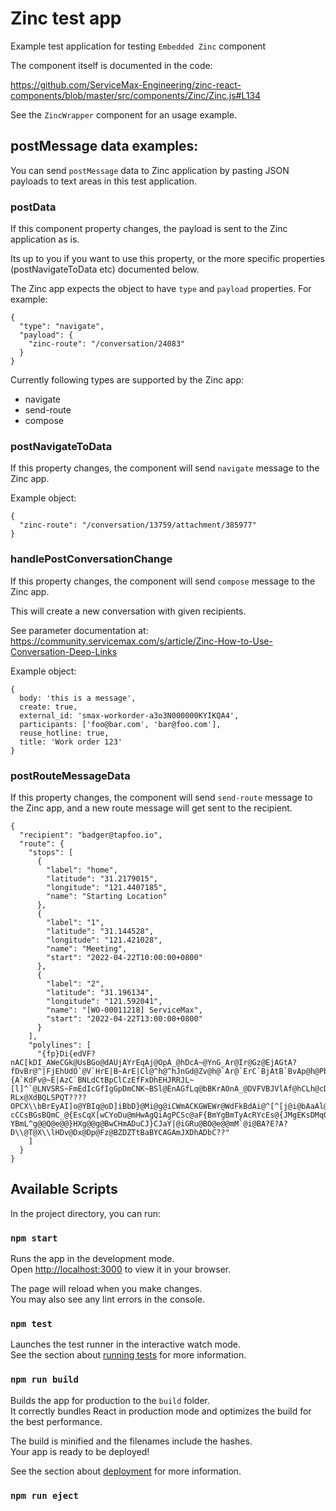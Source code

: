 # Zinc test app

Example test application for testing `Embedded Zinc` component

The component itself is documented in the code:

https://github.com/ServiceMax-Engineering/zinc-react-components/blob/master/src/components/Zinc/Zinc.js#L134

See the `ZincWrapper` component for an usage example.

## postMessage data examples:

You can send `postMessage` data to Zinc application by pasting JSON payloads to text areas in this test application.

### postData

If this component property changes, the payload is sent to the Zinc application as is.

Its up to you if you want to use this property, or the more specific properties (postNavigateToData etc) documented below.

The Zinc app expects the object to have `type` and `payload` properties. For example:

```
{
  "type": "navigate",
  "payload": {
    "zinc-route": "/conversation/24083"
  }
}
```

Currently following types are supported by the Zinc app:

- navigate
- send-route
- compose

### postNavigateToData

If this property changes, the component will send `navigate` message to the Zinc app.

Example object:
```
{
  "zinc-route": "/conversation/13759/attachment/385977"
}
```

### handlePostConversationChange

If this property changes, the component will send `compose` message to the Zinc app.

This will create a new conversation with given recipients.

See parameter documentation at:
https://community.servicemax.com/s/article/Zinc-How-to-Use-Conversation-Deep-Links

Example object:
```
{
  body: 'this is a message',
  create: true,
  external_id: 'smax-workorder-a3o3N000000KYIKQA4',
  participants: ['foo@bar.com', 'bar@foo.com'],
  reuse_hotline: true,
  title: 'Work order 123'
}
```
### postRouteMessageData

If this property changes, the component will send `send-route` message to the Zinc app, and a new
route message will get sent to the recipient.

```
{
  "recipient": "badger@tapfoo.io",
  "route": {
    "stops": [
      {
        "label": "home",
        "latitude": "31.2179015",
        "longitude": "121.4407185",
        "name": "Starting Location"
      },
      {
        "label": "1",
        "latitude": "31.144528",
        "longitude": "121.421028",
        "name": "Meeting",
        "start": "2022-04-22T10:00:00+0800"
      },
      {
        "label": "2",
        "latitude": "31.196134",
        "longitude": "121.592041",
        "name": "[WO-00011218] ServiceMax",
        "start": "2022-04-22T13:00:00+0800"
      }
    ],
    "polylines": [
      "{fp}Di{edVF?nAC[kDI_AWeCGk@UsBGo@dAUjAYrEqAj@OpA_@hDcA~@YnG_Ar@Ir@Gz@EjAGtA?fDvBr@^|FjEhUdO`@V`HrE|B~ArE|Cl@^h@^hJnGd@Zv@h@`Ar@`ErC`BjAtB`BvAp@h@PbAV`Cd@b@HvH`Bx@Xv@PpK`C`@JNBlGdAvId@t@GdX`B~@FhF`@pCNlAH~{A`KdFv@~E|AzC`BNLdCtBpClCzEfFxDhEHJRRJL~[l]^`@LNVSRS~FmEdIcGfIgGpDmCNK~BSl@EnAGfLq@bBKrAOnA_@DVFVBJVlAf@hCLh@cD|@aAVEb@?RLx@XdBQLSPQT????OPCX\\bBrEyAI]o@YBIq@oD]iBbD}@Mi@g@iCWmACKGWEWr@WdFkBdAi@^[^[j@i@bAaAl@i@n@c@r@]t@YnIaC`@Kn@SIWKg@AEOu@}@cFAKCKwAgICOgCyO_AiFg@{CCMyA_GkAqDo@mBsFcNkDqJiAmD[gAoAoEy@sDu@qD[sBMiBGwBCaC@sC@}B@_C@eC?cCCsBGsBQmC_@{EsCqX[wCYoDu@mHwAgQiAgPCSc@aF{BmYgBmTyAcRYcEs@{JMgEKsDMqGCaAEuBMiHa@oRQ{HIkFW{LUkKSeKUoM]wOQ_IYkGWoCYoCq@}E}@aFcAuEyDkPqOaq@wFcVmCiLkDeOy@iDy@gDeDyNkAmFqIq_@mBqKs@mEi@}DaDeYYkDq@mIq@}Kw@oPyA{UsAoLsAmHeD{QmBkKwBiJeAiEuCeJa@uAu@eCw@{CeCqIqCgJmDmLgAuDyAuGYkBc@iCeAyHsBgPWoBGsBk@wFkBeO[cCYaBe@gBGUyAJi@B}EN_ADgADe@@K?YBmL^g@@Q@e@@}HXg@@g@BwCHmADuCJ}CJaY|@iGRu@BO@e@@mM`@i@BA?E?A?D\\@T@X\\lHDv@Dx@Dp@Fz@BZDZTtBaBYCAGAmJXDhADbC??"
    ]
  }
}
```

## Available Scripts

In the project directory, you can run:

### `npm start`

Runs the app in the development mode.\
Open [http://localhost:3000](http://localhost:3000) to view it in your browser.

The page will reload when you make changes.\
You may also see any lint errors in the console.

### `npm test`

Launches the test runner in the interactive watch mode.\
See the section about [running tests](https://facebook.github.io/create-react-app/docs/running-tests) for more information.

### `npm run build`

Builds the app for production to the `build` folder.\
It correctly bundles React in production mode and optimizes the build for the best performance.

The build is minified and the filenames include the hashes.\
Your app is ready to be deployed!

See the section about [deployment](https://facebook.github.io/create-react-app/docs/deployment) for more information.

### `npm run eject`
